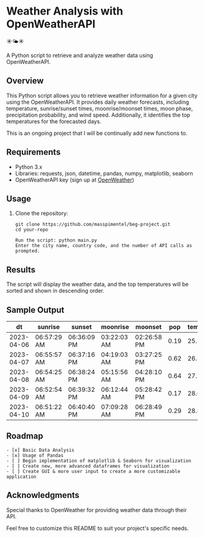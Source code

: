 # Weather Analysis with OpenWeatherAPI

☀🌤☀

A Python script to retrieve and analyze weather data using OpenWeatherAPI.

## Overview

This Python script allows you to retrieve weather information for a given city using the OpenWeatherAPI. It provides daily weather forecasts, including temperature, sunrise/sunset times, moonrise/moonset times, moon phase, precipitation probability, and wind speed. Additionally, it identifies the top temperatures for the forecasted days.

This is an ongoing project that I will be continually add new functions to. 

## Requirements

- Python 3.x
- Libraries: requests, json, datetime, pandas, numpy, matplotlib, seaborn
- OpenWeatherAPI key (sign up at [OpenWeather](https://openweathermap.org/))

## Usage

1. Clone the repository:

   ```
   git clone https://github.com/masspimentel/beg-project.git
   cd your-repo

   Run the script: python main.py
   Enter the city name, country code, and the number of API calls as prompted.

## Results
The script will display the weather data, and the top temperatures will be sorted and shown in descending order.

## Sample Output
|       dt     |     sunrise   |     sunset    |     moonrise  |     moonset   |  pop  |  temp_max  |
|---------------|--------------|---------------|---------------|---------------|-------|------------|
|  2023-04-06  |  06:57:29 AM  |  06:36:09 PM  |  03:22:03 AM  |  02:26:58 PM  |  0.19  |  25.73  |
|  2023-04-07  |  06:55:57 AM  |  06:37:16 PM  |  04:19:03 AM  |  03:27:25 PM  |  0.62  |  26.37  |
|  2023-04-08  |  06:54:25 AM  |  06:38:24 PM  |  05:15:56 AM  |  04:28:10 PM  |  0.64  |  27.19  |
|  2023-04-09  |  06:52:54 AM  |  06:39:32 PM  |  06:12:44 AM  |  05:28:42 PM  |  0.17  |  28.01  |
|  2023-04-10  |  06:51:22 AM  |  06:40:40 PM  |  07:09:28 AM  |  06:28:49 PM  |  0.29  |  28.05  |


## Roadmap
```
- [x] Basic Data Analysis
- [x] Usage of Pandas
- [ ] Begin implementation of matplotlib & Seaborn for visualization
- [ ] Create new, more advanced dataframes for visualization
- [ ] Create GUI & more user input to create a more customizable application
```

## Acknowledgments
Special thanks to OpenWeather for providing weather data through their API.

Feel free to customize this README to suit your project's specific needs.
